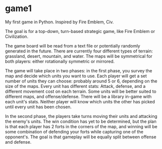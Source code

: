 # game1
My first game in Python. Inspired by Fire Emblem, Civ.

The goal is for a top-down, turn-based strategic game, like Fire Emblem or Civilization. 

The game board will be read from a text file or potentially randomly generated in the future.
There are currently four different types of terrain: grassland, desert, mountain, and water.
The maps will be symmetrical for both players: either rotationally symmetric or mirrored.

The game will take place in two phases: in the first phase, you survey the map and decide which units you want to use.
Each player will get a set number of units they can choose: probably around 5 or 6, depending on the size of the maps.
Every unit has different stats: Attack, defense, and a different movement cost on each terrain.
Some units will be better suited to different maps, and offense/defense.
There will be a library in-game with each unit's stats.
Neither player will know which units the other has picked until every unit has been chosen.

In the second phase, the players take turns moving their units and attacking the enemy's units.
The win condition has yet to be determined, but the plan is that each player has 2 forts in the corners of the map, 
and winning will be some combination of defending your forts while capturing one of the opponent's.
The goal is that gameplay will be equally split between offense and defense.
